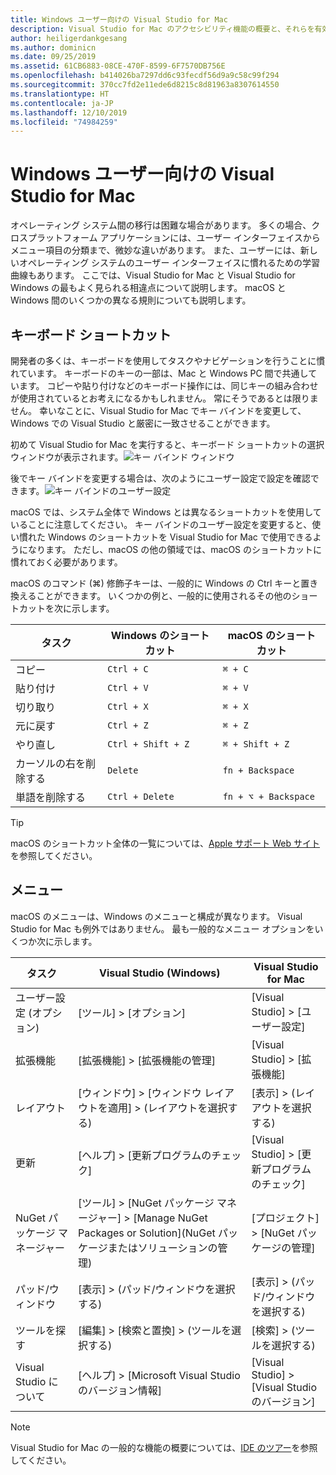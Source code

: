 ```yaml
---
title: Windows ユーザー向けの Visual Studio for Mac
description: Visual Studio for Mac のアクセシビリティ機能の概要と、それらを有効にする方法について説明します。
author: heiligerdankgesang
ms.author: dominicn
ms.date: 09/25/2019
ms.assetid: 61CB6883-08CE-470F-8599-6F7570DB756E
ms.openlocfilehash: b414026ba7297dd6c93fecdf56d9a9c58c99f294
ms.sourcegitcommit: 370cc7fd2e11ede6d8215c8d81963a8307614550
ms.translationtype: HT
ms.contentlocale: ja-JP
ms.lasthandoff: 12/10/2019
ms.locfileid: "74984259"
---
```

# <a name="visual-studio-for-mac-for-windows-users"></a>Windows ユーザー向けの Visual Studio for Mac

オペレーティング システム間の移行は困難な場合があります。 多くの場合、クロスプラットフォーム アプリケーションには、ユーザー インターフェイスからメニュー項目の分類まで、微妙な違いがあります。 また、ユーザーには、新しいオペレーティング システムのユーザー インターフェイスに慣れるための学習曲線もあります。 ここでは、Visual Studio for Mac と Visual Studio for Windows の最もよく見られる相違点について説明します。 macOS と Windows 間のいくつかの異なる規則についても説明します。

## <a name="keyboard-shortcuts"></a>キーボード ショートカット

開発者の多くは、キーボードを使用してタスクやナビゲーションを行うことに慣れています。 キーボードのキーの一部は、Mac と Windows PC 間で共通しています。 コピーや貼り付けなどのキーボード操作には、同じキーの組み合わせが使用されているとお考えになるかもしれません。 常にそうであるとは限りません。 幸いなことに、Visual Studio for Mac でキー バインドを変更して、Windows での Visual Studio と厳密に一致させることができます。

初めて Visual Studio for Mac を実行すると、キーボード ショートカットの選択ウィンドウが表示されます。![キー バインド ウィンドウ](media/ide-tour-2019-keyboard-shortcut.png)

後でキー バインドを変更する場合は、次のようにユーザー設定で設定を確認できます。![キー バインドのユーザー設定](media/customizing-the-ide-image10a.png)

macOS では、システム全体で Windows とは異なるショートカットを使用していることに注意してください。 キー バインドのユーザー設定を変更すると、使い慣れた Windows のショートカットを Visual Studio for Mac で使用できるようになります。 ただし、macOS の他の領域では、macOS のショートカットに慣れておく必要があります。

macOS のコマンド (⌘) 修飾子キーは、一般的に Windows の Ctrl キーと置き換えることができます。 いくつかの例と、一般的に使用されるその他のショートカットを次に示します。

|タスク                   |Windows のショートカット         |macOS のショートカット      |
|-----------------------|-------------------------|--------------------|
|コピー                   |`Ctrl + C`               |`⌘ + C`             |
|貼り付け                  |`Ctrl + V`               |`⌘ + V`             |
|切り取り                    |`Ctrl + X`               |`⌘ + X`             |
|元に戻す                   |`Ctrl + Z`               |`⌘ + Z`             |
|やり直し                   |`Ctrl + Shift + Z`       |`⌘ + Shift + Z`     |
|カーソルの右を削除する |`Delete`                 |`fn + Backspace`    |
|単語を削除する            |`Ctrl + Delete`          |`fn + ⌥ + Backspace`|

> [!TIP]
> macOS のショートカット全体の一覧については、[Apple サポート Web サイト](https://support.apple.com/en-us/HT201236)を参照してください。

## <a name="menus"></a>メニュー

macOS のメニューは、Windows のメニューと構成が異なります。 Visual Studio for Mac も例外ではありません。 最も一般的なメニュー オプションをいくつか次に示します。

|タスク                   |Visual Studio (Windows)                                              |Visual Studio for Mac                |
|-----------------------|---------------------------------------------------------------------|-------------------------------------|
|ユーザー設定 (オプション)  |[ツール] > [オプション]                                                   |[Visual Studio] > [ユーザー設定]       |
|拡張機能             |[拡張機能] > [拡張機能の管理]                                       |[Visual Studio] > [拡張機能]        |
|レイアウト                |[ウィンドウ] > [ウィンドウ レイアウトを適用] > (レイアウトを選択する)                       |[表示] > (レイアウトを選択する)               |
|更新                |[ヘルプ] > [更新プログラムのチェック]                                             |[Visual Studio] > [更新プログラムのチェック] |
|NuGet パッケージ マネージャー  |[ツール] > [NuGet パッケージ マネージャー] > [Manage NuGet Packages or Solution]\(NuGet パッケージまたはソリューションの管理\) |[プロジェクト] > [NuGet パッケージの管理]   |
|パッド/ウィンドウ         |[表示] > (パッド/ウィンドウを選択する)                                         |[表示] > (パッド/ウィンドウを選択する)  |
|ツールを探す             |[編集] > [検索と置換] > (ツールを選択する)                              |[検索] > (ツールを選択する)               |
|Visual Studio について    |[ヘルプ] > [Microsoft Visual Studio のバージョン情報]                                 |[Visual Studio] > [Visual Studio のバージョン]  

> [!NOTE]
> Visual Studio for Mac の一般的な機能の概要については、[IDE のツアー](ide-tour.md)を参照してください。